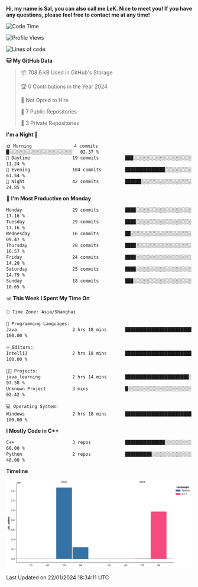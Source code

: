 **Hi, my name is Sal, you can also call me LeK. Nice to meet you! If you have any questions, please feel free to contact me at any time!**

<!--START_SECTION:waka-->
![Code Time](http://img.shields.io/badge/Code%20Time-146%20hrs%2047%20mins-blue)

![Profile Views](http://img.shields.io/badge/Profile%20Views-0-blue)

![Lines of code](https://img.shields.io/badge/From%20Hello%20World%20I%27ve%20Written-2.7%20million%20lines%20of%20code-blue)

**🐱 My GitHub Data** 

> 📦 708.6 kB Used in GitHub's Storage 
 > 
> 🏆 0 Contributions in the Year 2024
 > 
> 🚫 Not Opted to Hire
 > 
> 📜 7 Public Repositories 
 > 
> 🔑 3 Private Repositories 
 > 
**I'm a Night 🦉** 

```text
🌞 Morning                4 commits           █░░░░░░░░░░░░░░░░░░░░░░░░   02.37 % 
🌆 Daytime                19 commits          ███░░░░░░░░░░░░░░░░░░░░░░   11.24 % 
🌃 Evening                104 commits         ███████████████░░░░░░░░░░   61.54 % 
🌙 Night                  42 commits          ██████░░░░░░░░░░░░░░░░░░░   24.85 % 
```
📅 **I'm Most Productive on Monday** 

```text
Monday                   29 commits          ████░░░░░░░░░░░░░░░░░░░░░   17.16 % 
Tuesday                  29 commits          ████░░░░░░░░░░░░░░░░░░░░░   17.16 % 
Wednesday                16 commits          ██░░░░░░░░░░░░░░░░░░░░░░░   09.47 % 
Thursday                 28 commits          ████░░░░░░░░░░░░░░░░░░░░░   16.57 % 
Friday                   24 commits          ████░░░░░░░░░░░░░░░░░░░░░   14.20 % 
Saturday                 25 commits          ████░░░░░░░░░░░░░░░░░░░░░   14.79 % 
Sunday                   18 commits          ███░░░░░░░░░░░░░░░░░░░░░░   10.65 % 
```


📊 **This Week I Spent My Time On** 

```text
🕑︎ Time Zone: Asia/Shanghai

💬 Programming Languages: 
Java                     2 hrs 18 mins       █████████████████████████   100.00 % 

🔥 Editors: 
IntelliJ                 2 hrs 18 mins       █████████████████████████   100.00 % 

🐱‍💻 Projects: 
java_learning            2 hrs 14 mins       ████████████████████████░   97.58 % 
Unknown Project          3 mins              █░░░░░░░░░░░░░░░░░░░░░░░░   02.42 % 

💻 Operating System: 
Windows                  2 hrs 18 mins       █████████████████████████   100.00 % 
```

**I Mostly Code in C++** 

```text
C++                      3 repos             ███████████████░░░░░░░░░░   60.00 % 
Python                   2 repos             ██████████░░░░░░░░░░░░░░░   40.00 % 
```



**Timeline**

![Lines of Code chart](https://raw.githubusercontent.com/LeKZzzz/LeKZzzz/master/assets/bar_graph.png)


 Last Updated on 22/01/2024 18:34:11 UTC
<!--END_SECTION:waka-->
